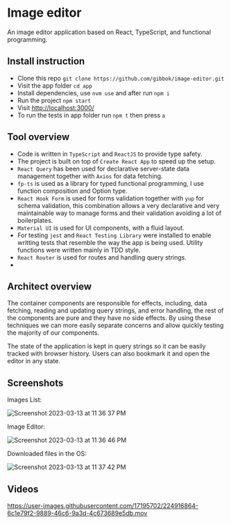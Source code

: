 # Image editor

An image editor application based on React, TypeScript, and functional programming.
## Install instruction

- Clone this repo `git clone https://github.com/gibbok/image-editor.git`
- Visit the app folder `cd app`
- Install dependencies, use `nvm use` and after run `npm i`
- Run the project `npm start`
- Visit <http://localhost:3000/>
- To run the tests in app folder run `npm t` then press `a`

## Tool overview

- Code is written in `TypeScript` and `ReactJS` to provide type safety.
- The project is built on top of `Create React App` to speed up the setup.
- `React Query` has been used for declarative server-state data management together with `Axios` for data fetching.
- `fp-ts` is used as a library for typed functional programming, I use function composition and Option type.
- `React Hook Form` is used for forms validation together with `yup` for schema validation, this combination allows a very declarative and very maintainable way to manage forms and their validation avoiding a lot of boilerplates.
- `Material UI` is used for UI components, with a fluid layout.
- For testing `jest` and `React Testing Library` were installed to enable writting tests that resemble the way the app is being used. Utility functions were written mainly in TDD style.
- `React Router` is used for routes and handling query strings.
- 
## Architect overview

The container components are responsible for effects, including, data fetching, reading and updating query strings, and error handling, the rest of the components are pure and they have no side effects. By using these techniques we can more easily separate concerns and allow quickly testing the majority of our components.

The state of the application is kept in query strings so it can be easily tracked with browser history. Users can also bookmark it and open the editor in any state.

## Screenshots

Images List:

![Screenshot 2023-03-13 at 11 36 37 PM](https://user-images.githubusercontent.com/17195702/224848085-4510d4ef-b467-4d6d-bc9a-dd052016fe2d.png)

Image Editor:

![Screenshot 2023-03-13 at 11 36 46 PM](https://user-images.githubusercontent.com/17195702/224848106-a4fa3172-0857-4eed-97e7-cff617aff9c5.png)

Downloaded files in the OS:

![Screenshot 2023-03-13 at 11 37 42 PM](https://user-images.githubusercontent.com/17195702/224848113-65c09758-3288-4bf3-9c62-79b605f6a929.png)

## Videos

https://user-images.githubusercontent.com/17195702/224916864-6c1e79f2-9889-46c6-9a3d-4c673689e5db.mov
